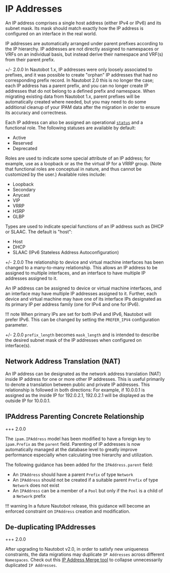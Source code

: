# IP Addresses

An IP address comprises a single host address (either IPv4 or IPv6) and its subnet mask. Its mask should match exactly how the IP address is configured on an interface in the real world.

IP addresses are automatically arranged under parent prefixes according to the IP hierarchy. IP addresses are not directly assigned to namespaces or VRFs on an individual basis, but instead derive their namespace and VRF(s) from their parent prefix.

+/- 2.0.0
    In Nautobot 1.x, IP addresses were only loosely associated to prefixes, and it was possible to create "orphan" IP addresses that had no corresponding prefix record. In Nautobot 2.0 this is no longer the case; each IP address has a parent prefix, and you can no longer create IP addresses that do not belong to a defined prefix and namespace. When migrating existing data from Nautobot 1.x, parent prefixes will be automatically created where needed, but you may need to do some additional cleanup of your IPAM data after the migration in order to ensure its accuracy and correctness.

Each IP address can also be assigned an operational [`status`](../../platform-functionality/status.md) and a functional role.  The following statuses are available by default:

* Active
* Reserved
* Deprecated

Roles are used to indicate some special attribute of an IP address; for example, use as a loopback or as the the virtual IP for a VRRP group. (Note that functional roles are conceptual in nature, and thus cannot be customized by the user.) Available roles include:

* Loopback
* Secondary
* Anycast
* VIP
* VRRP
* HSRP
* GLBP

Types are used to indicate special functions of an IP address such as DHCP or SLAAC. The default is "host":

* Host
* DHCP
* SLAAC (IPv6 Stateless Address Autoconfiguration)

+/- 2.0.0
    The relationship to device and virtual machine interfaces has been changed to a many-to-many relationship. This allows an IP address to be assigned to multiple interfaces, and an interface to have multiple IP addresses assigned to it.

An IP address can be assigned to device or virtual machine interfaces, and an interface may have multiple IP addresses assigned to it. Further, each device and virtual machine may have one of its interface IPs designated as its primary IP per address family (one for IPv4 and one for IPv6).

!!! note
    When primary IPs are set for both IPv4 and IPv6, Nautobot will prefer IPv6. This can be changed by setting the `PREFER_IPV4` configuration parameter.

+/- 2.0.0
    `prefix_length` becomes `mask_length` and is intended to describe the desired subnet mask of the IP addresses when configured on interface(s).

## Network Address Translation (NAT)

An IP address can be designated as the network address translation (NAT) inside IP address for one or more other IP addresses. This is useful primarily to denote a translation between public and private IP addresses. This relationship is followed in both directions: For example, if 10.0.0.1 is assigned as the inside IP for 192.0.2.1, 192.0.2.1 will be displayed as the outside IP for 10.0.0.1.

## IPAddress Parenting Concrete Relationship

+++ 2.0.0

The `ipam.IPAddress` model has been modified to have a foreign key to `ipam.Prefix` as the `parent` field. Parenting of IP addresses is now automatically managed at the database level to greatly improve performance especially when calculating tree hierarchy and utilization.

The following guidance has been added for the `IPAddress.parent` field:

* An `IPAddress` should have a parent `Prefix` of type `Network`
* An `IPAddress` should not be created if a suitable parent `Prefix` of type `Network` does not exist
* An `IPAddress` can be a member of a `Pool` but only if the `Pool` is a child of a `Network` prefix

!!! warning
    In a future Nautobot release, this guidance will become an enforced constraint on `IPAddress` creation and modification.

## De-duplicating IPAddresses

+++ 2.0.0

After upgrading to Nautobot v2.0, in order to satisfy new uniqueness constraints, the data migrations may duplicate `IP Addresses` across different `Namespaces`. Check out this [IP Address Merge tool](../../feature-guides/ip-address-merge-tool.md) to collapse unnecessarily duplicated `IP Addresses`.
